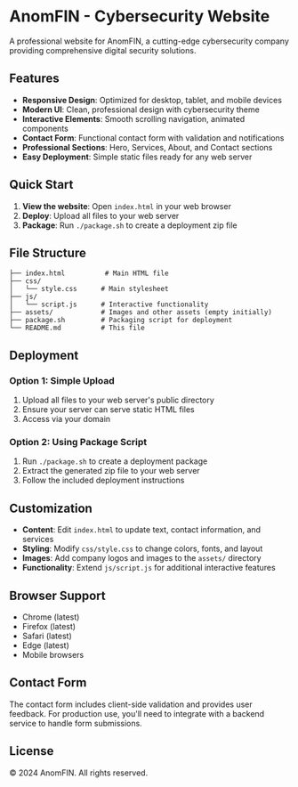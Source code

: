 # AnomFIN - Cybersecurity Website

A professional website for AnomFIN, a cutting-edge cybersecurity company providing comprehensive digital security solutions.

## Features

- **Responsive Design**: Optimized for desktop, tablet, and mobile devices
- **Modern UI**: Clean, professional design with cybersecurity theme
- **Interactive Elements**: Smooth scrolling navigation, animated components
- **Contact Form**: Functional contact form with validation and notifications
- **Professional Sections**: Hero, Services, About, and Contact sections
- **Easy Deployment**: Simple static files ready for any web server

## Quick Start

1. **View the website**: Open `index.html` in your web browser
2. **Deploy**: Upload all files to your web server
3. **Package**: Run `./package.sh` to create a deployment zip file

## File Structure

```
├── index.html          # Main HTML file
├── css/
│   └── style.css      # Main stylesheet
├── js/
│   └── script.js      # Interactive functionality
├── assets/            # Images and other assets (empty initially)
├── package.sh         # Packaging script for deployment
└── README.md          # This file
```

## Deployment

### Option 1: Simple Upload
1. Upload all files to your web server's public directory
2. Ensure your server can serve static HTML files
3. Access via your domain

### Option 2: Using Package Script
1. Run `./package.sh` to create a deployment package
2. Extract the generated zip file to your web server
3. Follow the included deployment instructions

## Customization

- **Content**: Edit `index.html` to update text, contact information, and services
- **Styling**: Modify `css/style.css` to change colors, fonts, and layout
- **Images**: Add company logos and images to the `assets/` directory
- **Functionality**: Extend `js/script.js` for additional interactive features

## Browser Support

- Chrome (latest)
- Firefox (latest)
- Safari (latest)
- Edge (latest)
- Mobile browsers

## Contact Form

The contact form includes client-side validation and provides user feedback. For production use, you'll need to integrate with a backend service to handle form submissions.

## License

© 2024 AnomFIN. All rights reserved.
